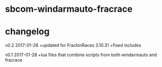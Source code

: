 # sbcom-windarmauto-fracrace
# changelog

v0.2 2017-01-28
  +updated for FrackinRaces 3.10.31
  +fixed includes

v0.1 2017-01-28
  +lua files that combine scripts from both windarmauto and fracrace
